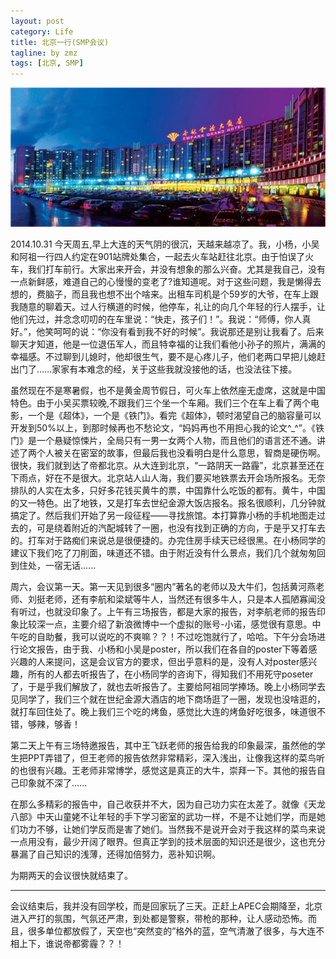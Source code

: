```yaml
---
layout: post
category: Life
title: 北京一行(SMP会议)
tagline: by zmz
tags: [北京, SMP]
---
```

![北京世纪金源大饭店](/img/世纪金源大饭店.jpg)

2014.10.31
今天周五,早上大连的天气阴的很沉，天越来越凉了。我，小杨，小吴和阿祖一行四人约定在901站牌处集合，一起去火车站赶往北京。由于怕误了火车，我们打车前行。大家出来开会，并没有想象的那么兴奋。尤其是我自己，没有一点新鲜感，难道自己的心慢慢的变老了?谁知道呢。对于这些问题，我是懒得去想的，费脑子，而且我也想不出个啥来。出租车司机是个59岁的大爷，在车上跟我随意的聊着天。过人行横道的时候，他停车，礼让的向几个年轻的行人摆手，让他们先过，并念念叨叨的在车里说：“快走，孩子们！”。我说：“师傅，你人真好。”，他笑呵呵的说：“你没有看到我不好的时候”。我说那还是别让我看了。后来聊天才知道，他是一位退伍军人，而且特幸福的让我们看他小孙子的照片，满满的幸福感。不过聊到儿媳时，他却很生气，要不是心疼儿子，他们老两口早把儿媳赶出门了……家家有本难念的经，关于这些我就没接他的话，也没法往下接。

<!--more-->

虽然现在不是寒暑假，也不是黄金周节假日，可火车上依然座无虚席，这就是中国特色。由于小吴买票较晚,不跟我们三个坐一个车厢。我们三个在车上看了两个电影，一个是《超体》，一个是《铁门》。看完《超体》，顿时渴望自己的脑容量可以开发到50%以上，到那时候再也不愁论文，“妈妈再也不用担心我的论文^_^”。《铁门》是一个悬疑惊悚片，全局只有一男一女两个人物，而且他们的语言还不通。讲述了两个人被关在密室的故事，但最后我也没看明白是什么意思，智商是硬伤啊。很快，我们就到达了帝都北京。从大连到北京，“一路阴天一路霾”，北京甚至还在下雨点，好在不是很大。北京站人山人海，我们要买地铁票去开会场所报名。无奈排队的人实在太多，只好多花钱买黄牛的票，中国靠什么吃饭的都有。黄牛，中国的又一特色。出了地铁，又是打车去世纪金源大饭店报名。报名很顺利，几分钟就搞定了。然后我们开始了另一段征程——寻找旅馆。本打算靠小杨的手机地图走过去的，可是绕着附近的汽配城转了一圈，也没有找到正确的方向，于是乎又打车去的。打车对于路痴们来说总是很便捷的。办完住房手续天已经很黑。在小杨同学的建议下我们吃了刀削面，味道还不错。由于附近没有什么景点，我们几个就匆匆回到住处，一宿无话......

周六，会议第一天。第一天见到很多“圈内”著名的老师以及大牛们，包括黄河燕老师、刘挺老师，还有李航和梁斌等牛人，当然还有很多牛人，只是本人孤陋寡闻没有听过，也就没印象了。上午有三场报告，都是大家的报告，对李航老师的报告印象比较深一点，主要介绍了新浪微博中一个虚拟的账号-小诺，感觉很有意思。中午吃的自助餐，我可以说吃的不爽嘛？？！不过吃饱就行了，哈哈。下午分会场进行论文报告，由于我、小杨和小吴是poster，所以我们在各自的poster下等着感兴趣的人来提问，这是会议官方的要求，但出乎意料的是，没有人对poster感兴趣，所有的人都去听报告了，在小杨同学的咨询下，得知我们不用死守poseter了，于是乎我们解放了，就也去听报告了。主要给阿祖同学捧场。晚上小杨同学去见同学了，我们三个就在世纪金源大酒店的地下商场逛了一圈，发现也没啥逛的，就打车回住处了。晚上我们三个吃的烤鱼，感觉比大连的烤鱼好吃很多，味道很不错，够辣，够香！

第二天上午有三场特邀报告，其中王飞跃老师的报告给我的印象最深，虽然他的学生把PPT弄错了，但王老师的报告依然非常精彩，深入浅出，让像我这样的菜鸟听的也很有兴趣。王老师非常博学，感觉这是真正的大牛，崇拜一下。其他的报告自己印象就不深了......

在那么多精彩的报告中，自己收获并不大，因为自己功力实在太差了。就像《天龙八部》中天山童姥不让年轻的手下学习密室的武功一样，不是不让她们学，而是她们功力不够，让她们学反而是害了她们。当然我不是说开会对于我这样的菜鸟来说一点用没有，最少开阔了眼界。但真正学到的技术层面的知识还是很少，这也充分暴漏了自己知识的浅薄，还得加倍努力，恶补知识啊。

为期两天的会议很快就结束了。

---
会议结束后，我并没有回学校，而是回家玩了三天。正赶上APEC会期降至，北京进入严打的氛围，气氛还严肃，到处都是警察，带枪的那种，让人感动恐怖。而且，很多单位都放假了，天空也“突然变的”格外的蓝，空气清澈了很多，与大连不相上下，谁说帝都雾霾？？！
